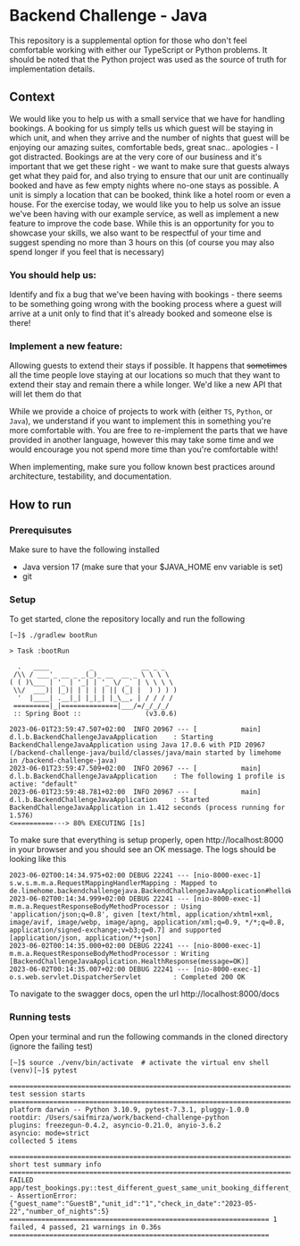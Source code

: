 # Backend Challenge - Java

This repository is a supplemental option for those who don't feel comfortable working with either our TypeScript or Python problems. It should be noted that the Python project was used as the source of truth for implementation details.

## Context

We would like you to help us with a small service that we have for handling bookings. A booking for us simply tells us which guest will be staying in which unit, and when they arrive and the number of nights that guest will be enjoying our amazing suites, comfortable beds, great snac.. apologies - I got distracted. Bookings are at the very core of our business and it's important that we get these right - we want to make sure that guests always get what they paid for, and also trying to ensure that our unit are continually booked and have as few empty nights where no-one stays as possible. A unit is simply a location that can be booked, think like a hotel room or even a house. For the exercise today, we would like you to help us solve an issue we've been having with our example service, as well as implement a new feature to improve the code base. While this is an opportunity for you to showcase your skills, we also want to be respectful of your time and suggest spending no more than 3 hours on this (of course you may also spend longer if you feel that is necessary)

### You should help us:
Identify and fix a bug that we've been having with bookings - there seems to be something going wrong with the booking process where a guest will arrive at a unit only to find that it's already booked and someone else is there!

### Implement a new feature:
Allowing guests to extend their stays if possible. It happens that <strike>sometimes</strike> all the time people love staying at our locations so much that they want to extend their stay and remain there a while longer. We'd like a new API that will let them do that

While we provide a choice of projects to work with (either `TS`, `Python`, or `Java`), we understand if you want to implement this in something you're more comfortable with. You are free to re-implement the parts that we have provided in another language, however this may take some time and we would encourage you not spend more time than you're comfortable with!

When implementing, make sure you follow known best practices around architecture, testability, and documentation.


## How to run

### Prerequisutes

Make sure to have the following installed

- Java version 17 (make sure that your $JAVA_HOME env variable is set)
- git

### Setup

To get started, clone the repository locally and run the following

```shell
[~]$ ./gradlew bootRun

> Task :bootRun

  .   ____          _            __ _ _
 /\\ / ___'_ __ _ _(_)_ __  __ _ \ \ \ \
( ( )\___ | '_ | '_| | '_ \/ _` | \ \ \ \
 \\/  ___)| |_)| | | | | || (_| |  ) ) ) )
  '  |____| .__|_| |_|_| |_\__, | / / / /
 =========|_|==============|___/=/_/_/_/
 :: Spring Boot ::                (v3.0.6)

2023-06-01T23:59:47.507+02:00  INFO 20967 --- [           main] d.l.b.BackendChallengeJavaApplication    : Starting BackendChallengeJavaApplication using Java 17.0.6 with PID 20967 (/backend-challenge-java/build/classes/java/main started by limehome in /backend-challenge-java)
2023-06-01T23:59:47.509+02:00  INFO 20967 --- [           main] d.l.b.BackendChallengeJavaApplication    : The following 1 profile is active: "default"
2023-06-01T23:59:48.781+02:00  INFO 20967 --- [           main] d.l.b.BackendChallengeJavaApplication    : Started BackendChallengeJavaApplication in 1.412 seconds (process running for 1.576)
<==========---> 80% EXECUTING [1s]
```

To make sure that everything is setup properly, open http://localhost:8000 in your browser and you should see an OK message.
The logs should be looking like this

```shell
2023-06-02T00:14:34.975+02:00 DEBUG 22241 --- [nio-8000-exec-1] s.w.s.m.m.a.RequestMappingHandlerMapping : Mapped to de.limehome.backendchallengejava.BackendChallengeJavaApplication#helloWorld()
2023-06-02T00:14:34.999+02:00 DEBUG 22241 --- [nio-8000-exec-1] m.m.a.RequestResponseBodyMethodProcessor : Using 'application/json;q=0.8', given [text/html, application/xhtml+xml, image/avif, image/webp, image/apng, application/xml;q=0.9, */*;q=0.8, application/signed-exchange;v=b3;q=0.7] and supported [application/json, application/*+json]
2023-06-02T00:14:35.000+02:00 DEBUG 22241 --- [nio-8000-exec-1] m.m.a.RequestResponseBodyMethodProcessor : Writing [BackendChallengeJavaApplication.HealthResponse(message=OK)]
2023-06-02T00:14:35.007+02:00 DEBUG 22241 --- [nio-8000-exec-1] o.s.web.servlet.DispatcherServlet        : Completed 200 OK
```

To navigate to the swagger docs, open the url http://localhost:8000/docs


### Running tests

Open your terminal and run the following commands in the cloned directory (ignore the failing test)

```shell
[~]$ source ./venv/bin/activate  # activate the virtual env shell
(venv)[~]$ pytest

=========================================================================== test session starts ============================================================================
platform darwin -- Python 3.10.9, pytest-7.3.1, pluggy-1.0.0
rootdir: /Users/saifmirza/work/backend-challenge-python
plugins: freezegun-0.4.2, asyncio-0.21.0, anyio-3.6.2
asyncio: mode=strict
collected 5 items                                                                                                                                                          

========================================================================= short test summary info ==========================================================================
FAILED app/test_bookings.py::test_different_guest_same_unit_booking_different_date - AssertionError: {"guest_name":"GuestB","unit_id":"1","check_in_date":"2023-05-22","number_of_nights":5}
================================================================= 1 failed, 4 passed, 21 warnings in 0.36s =================================================================

```
